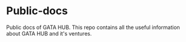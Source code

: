 # Public-docs
Public docs of GATA HUB. This repo contains all the useful information about GATA HUB and it's ventures. 
